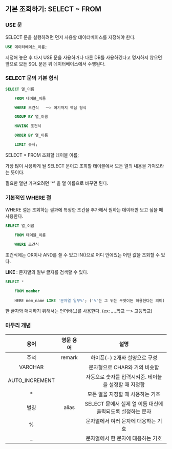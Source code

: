 ## 기본 조회하기: SELECT ~ FROM

### USE 문

SELECT 문을 실행하려면 먼저 사용할 데이터베이스를 지정해야 한다.

```sql
USE 데이터베이스_이름;
```

지정해 놓은 후 다시 USE 문을 사용하거나 다른 DB를 사용하겠다고 명시하지 않으면 앞으로 모든 SQL 문은 위 데이터베이스에서 수행된다.

### SELECT 문의 기본 형식

```sql
SELECT 열_이름

	FROM 테이블_이름

	WHERE 조건식   ㅡ> 여기까지 핵심 형식

	GROUP BY 열_이름

	HAVING 조건식

	ORDER BY 열_이름

	LIMIT 숫자;
```



SELECT * FROM 조회할 테이블 이름;

가장 많이 사용하게 될 SELECT 문이고 조회할 테이블에서 모든 열의 내용을 가져오라는 뜻이다.

필요한 열만 가져오려면 '*' 을 열 이름으로 바꾸면 된다.

### 기본적인 WHERE 절

WHERE 절은 조회하는 결과에 특정한 조건을 추가해서 원하는 데이터만 보고 싶을 때 사용한다.

```sql
SELECT 열_이름

	FROM 테이블_이름

	WHERE 조건식
```

조건식에는 OR이나 AND를 쓸 수 있고 IN()으로 어디 안에있는 어떤 값을 조회할 수 있다.

**LIKE** : 문자열의 일부 글자를 검색할 수 있다.

```sql
SELECT *

	FROM member
	
	HERE mem_name LIKE '문자열 일부%'; ('%'는 그 뒤는 무엇이든 허용한다는 의미)
```



한 글자와 매치하기 위해서는 언더바(_)를 사용한다. (ex: _ _학교 ㅡ> 고등학교)

### 마무리 개념

|       용어       | 영문 용어  |                  설명                   |
| :------------: | :----: | :-----------------------------------: |
|       주석       | remark |          하이픈(-) 2개와 설명으로 구성           |
|    VARCHAR     |        |          문자형으로 CHAR와 거의 비슷함           |
| AUTO_INCREMENT |        |    자동으로 숫자를 입력시켜줌. 테이블을 설정할 때 지정함     |
|       *        |        |          모든 열을 지정할 때 사용하는 기호          |
|       별칭       | alias  | SELECT  문에서 실제 열 이름 대신에 출력되도록 설정하는 문자 |
|       %        |        |         문자열에서 여러 문자에 대응하는 기호          |
|       _        |        |          문자열에서 한 문자에 대응하는 기호          |

